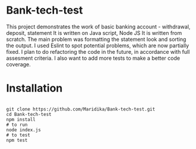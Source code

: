 # Bank-tech-test

This project demonstrates the work of basic banking account - withdrawal, deposit, statement 
It is written on Java script, Node JS
It is written from scratch. The main problem was formatting the statement look and sorting the output. I used Eslint to spot potential problems, which are now partially fixed.
I plan to do refactoring the code in the future, in accordance with full assesment criteria.
I also want to add more tests to make a better code coverage.

# Installation
<code>
git clone https://github.com/Maridika/Bank-tech-test.git
cd Bank-tech-test
npm install
# to run
node index.js
# to test
npm test
<code>

